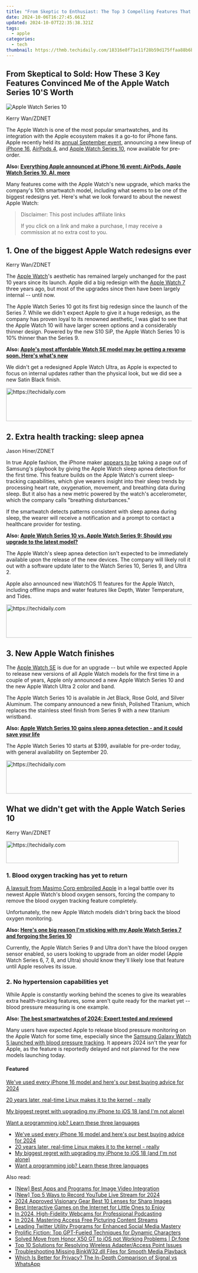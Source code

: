 ```yaml
---
title: "From Skeptic to Enthusiast: The Top 3 Compelling Features That Transformed My View on Apple Watch Series 10 | Analysis at ZDNET"
date: 2024-10-06T16:27:45.661Z
updated: 2024-10-07T22:35:38.321Z
tags:
  - apple
categories:
  - tech
thumbnail: https://thmb.techidaily.com/18316e8f71e11f28b59d175ffaa88b6b208294f15c9d92c3f00bf91d9310afa1.jpg
---
```


## From Skeptical to Sold: How These 3 Key Features Convinced Me of the Apple Watch Series 10'S Worth

![Apple Watch Series 10](https://www.zdnet.com/a/img/resize/dc91ab475c5353baf5d16233b095a2d198899ce2/2024/09/09/6c05f95e-f0cb-4a97-a0df-bf28a22da0ac/dsc02045.jpg?auto=webp&width=1280)

Kerry Wan/ZDNET

The Apple Watch is one of the most popular smartwatches, and its integration with the Apple ecosystem makes it a go-to for iPhone fans. Apple recently held its [annual September event](https://www.zdnet.com/article/what-to-expect-from-apples-iphone-16-its-glowtime-event-and-how-to-watch-the-livestream/), announcing a new lineup of [iPhone 16](https://apple.sjv.io/c/159047/435031/7613?&sharedid=zdnet&partnerpropertyid=1980086&u=https%3A%2F%2Fwww.apple.com%2Fshop%2Fbuy-iphone%2Fiphone-16&subId1=zd-%5F%5FCOM%5FCLICK%5FID%5F%5F-dtp), [AirPods 4](https://apple.sjv.io/c/159047/435031/7613?&sharedid=zdnet&partnerpropertyid=1980086&u=https%3A%2F%2Fwww.apple.com%2Fairpods-4%2F&subId1=zd-%5F%5FCOM%5FCLICK%5FID%5F%5F-dtp), and [Apple Watch Series 10](https://apple.sjv.io/c/159047/435031/7613?&sharedid=zdnet&partnerpropertyid=1980086&u=https%3A%2F%2Fwww.apple.com%2Fshop%2Fbuy-watch%2Fapple-watch&subId1=zd-%5F%5FCOM%5FCLICK%5FID%5F%5F-dtp), now available for pre-order.

**Also: [Everything Apple announced at iPhone 16 event: AirPods, Apple Watch Series 10, AI, more](https://www.zdnet.com/article/everything-apple-announced-at-iphone-16-event-airpods-apple-watch-series-10-ai-more/)**

Many features come with the Apple Watch's new upgrade, which marks the company's 10th smartwatch model, including what seems to be one of the biggest redesigns yet. Here's what we look forward to about the newest Apple Watch:

>  Disclaimer: This post includes affiliate links
>
>  If you click on a link and make a purchase, I may receive a commission at no extra cost to you.
>

## 1\. One of the biggest Apple Watch redesigns ever

Kerry Wan/ZDNET

The [Apple Watch](https://www.zdnet.com/article/best-apple-watch/)'s aesthetic has remained largely unchanged for the past 10 years since its launch. Apple did a big redesign with the [Apple Watch 7](https://www.zdnet.com/article/apple-watch-series-7-review/) three years ago, but most of the upgrades since then have been largely internal -- until now. 

The Apple Watch Series 10 got its first big redesign since the launch of the Series 7\. While we didn't expect Apple to give it a huge redesign, as the company has proven loyal to its renowned aesthetic, I was glad to see that the Apple Watch 10 will have larger screen options and a considerably thinner design. Powered by the new S10 SiP, the Apple Watch Series 10 is 10% thinner than the Series 9.

**Also: [Apple's most affordable Watch SE model may be getting a revamp soon. Here's what's new](https://www.zdnet.com/article/apples-most-affordable-watch-se-model-may-be-getting-a-revamp-soon-heres-whats-new/)**

We didn't get a redesigned Apple Watch Ultra, as Apple is expected to focus on internal updates rather than the physical look, but we did see a new Satin Black finish.

<!-- affiliate ads begin -->
<a href="https://appsumo.8odi.net/c/5597632/2049387/7443" target="_top" id="2049387">
  <img src="//a.impactradius-go.com/display-ad/7443-2049387" border="0" alt="https://techidaily.com" width="728" height="90"/>
</a>
<img height="0" width="0" src="https://appsumo.8odi.net/i/5597632/2049387/7443" style="position:absolute;visibility:hidden;" border="0" />
<!-- affiliate ads end -->

## 2\. Extra health tracking: sleep apnea

Jason Hiner/ZDNET

In true Apple fashion, the iPhone maker [appears to be](https://9to5mac.com/2024/09/06/sleep-apnea-apple-watch-series-10/) taking a page out of Samsung's playbook by giving the Apple Watch sleep apnea detection for the first time. This feature builds on the Apple Watch's current sleep-tracking capabilities, which give wearers insight into their sleep trends by processing heart rate, oxygenation, movement, and breathing data during sleep. But it also has a new metric powered by the watch's accelerometer, which the company calls "breathing disturbances."

If the smartwatch detects patterns consistent with sleep apnea during sleep, the wearer will receive a notification and a prompt to contact a healthcare provider for testing. 

**Also: [Apple Watch Series 10 vs. Apple Watch Series 9: Should you upgrade to the latest model?](https://www.zdnet.com/article/apple-watch-series-10-vs-apple-watch-series-9-should-you-upgrade-to-the-latest-model/)**

The Apple Watch's sleep apnea detection isn't expected to be immediately available upon the release of the new devices. The company will likely roll it out with a software update later to the Watch Series 10, Series 9, and Ultra 2.

Apple also announced new WatchOS 11 features for the Apple Watch, including offline maps and water features like Depth, Water Temperature, and Tides. 

<!-- affiliate ads begin -->
<a href="https://unicoeye.pxf.io/c/5597632/2134498/18498" target="_top" id="2134498">
  <img src="//a.impactradius-go.com/display-ad/18498-2134498" border="0" alt="https://techidaily.com" width="720" height="90"/>
</a>
<img height="0" width="0" src="https://unicoeye.pxf.io/i/5597632/2134498/18498" style="position:absolute;visibility:hidden;" border="0" />
<!-- affiliate ads end -->

## 3\. New Apple Watch finishes

The [Apple Watch SE](https://www.zdnet.com/article/the-apple-watch-se-2nd-gen-is-still-80-off-after-amazon-prime-day/) is due for an upgrade -- but while we expected Apple to release new versions of all Apple Watch models for the first time in a couple of years, Apple only announced a new Apple Watch Series 10 and the new Apple Watch Ultra 2 color and band. 

The Apple Watch Series 10 is available in Jet Black, Rose Gold, and Silver Aluminum. The company announced a new finish, Polished Titanium, which replaces the stainless steel finish from Series 9 with a new titanium wristband. 

**Also: [Apple Watch Series 10 gains sleep apnea detection - and it could save your life](https://www.zdnet.com/article/apple-watch-series-10-gains-sleep-apnea-detection-and-it-could-save-your-life/)**

The Apple Watch Series 10 starts at $399, available for pre-order today, with general availability on September 20\. 

<!-- affiliate ads begin -->
<a href="https://imp.i357552.net/c/5597632/977686/11832" target="_top" id="977686">
  <img src="//a.impactradius-go.com/display-ad/11832-977686" border="0" alt="https://techidaily.com" width="728" height="90"/>
</a>
<img height="0" width="0" src="https://imp.i357552.net/i/5597632/977686/11832" style="position:absolute;visibility:hidden;" border="0" />
<!-- affiliate ads end -->

## What we didn't get with the Apple Watch Series 10

Kerry Wan/ZDNET

<!-- affiliate ads begin -->
<a href="https://bluettius.sjv.io/c/5597632/2139122/17108" target="_top" id="2139122">
  <img src="//a.impactradius-go.com/display-ad/17108-2139122" border="0" alt="https://techidaily.com" width="468" height="60"/>
</a>
<img height="0" width="0" src="https://bluettius.sjv.io/i/5597632/2139122/17108" style="position:absolute;visibility:hidden;" border="0" />
<!-- affiliate ads end -->

### 1\. Blood oxygen tracking has yet to return

[A lawsuit from Masimo Corp embroiled Apple](https://www.reuters.com/legal/litigation/us-court-upholds-rulings-apple-masimo-smartwatch-patent-fight-2023-09-12/) in a legal battle over its newest Apple Watch's blood oxygen sensors, forcing the company to remove the blood oxygen tracking feature completely. 

Unfortunately, the new Apple Watch models didn't bring back the blood oxygen monitoring. 

**Also: [Here's one big reason I'm sticking with my Apple Watch Series 7 and forgoing the Series 10](https://www.zdnet.com/article/heres-one-big-reason-im-sticking-with-my-apple-watch-series-7-and-forgoing-the-series-10/)**

Currently, the Apple Watch Series 9 and Ultra don't have the blood oxygen sensor enabled, so users looking to upgrade from an older model (Apple Watch Series 6, 7, 8, and Ultra) should know they'll likely lose that feature until Apple resolves its issue.

### 2\. No hypertension capabilities yet

While Apple is constantly working behind the scenes to give its wearables extra health-tracking features, some aren't quite ready for the market yet -- blood pressure measuring is one example. 

**Also: [The best smartwatches of 2024: Expert tested and reviewed](https://www.zdnet.com/article/best-smartwatch/)**

Many users have expected Apple to release blood pressure monitoring on the Apple Watch for some time, especially since the [Samsung Galaxy Watch 5 launched with blood pressure tracking](https://www.zdnet.com/article/samsung-galaxy-watch-5-pro-review/). It appears 2024 isn't the year for Apple, as the feature is reportedly delayed and not planned for the new models launching today.

#### Featured

[We've used every iPhone 16 model and here's our best buying advice for 2024](https://www.zdnet.com/article/iphone-16-pro-max-buying-advice-2024/ "We've used every iPhone 16 model and here's our best buying advice for 2024")

[20 years later, real-time Linux makes it to the kernel - really](https://www.zdnet.com/article/20-years-later-real-time-linux-makes-it-to-the-kernel-really/ "20 years later, real-time Linux makes it to the kernel - really")

[My biggest regret with upgrading my iPhone to iOS 18 (and I'm not alone)](https://www.zdnet.com/article/my-biggest-regret-with-upgrading-my-iphone-to-ios-18-and-im-not-alone/ "My biggest regret with upgrading my iPhone to iOS 18 (and I'm not alone)")

[Want a programming job? Learn these three languages](https://www.zdnet.com/article/want-a-programming-job-learn-these-three-languages/ "Want a programming job? Learn these three languages")

* [We've used every iPhone 16 model and here's our best buying advice for 2024](https://www.zdnet.com/article/iphone-16-pro-max-buying-advice-2024/ "We've used every iPhone 16 model and here's our best buying advice for 2024")
* [20 years later, real-time Linux makes it to the kernel - really](https://www.zdnet.com/article/20-years-later-real-time-linux-makes-it-to-the-kernel-really/ "20 years later, real-time Linux makes it to the kernel - really")
* [My biggest regret with upgrading my iPhone to iOS 18 (and I'm not alone)](https://www.zdnet.com/article/my-biggest-regret-with-upgrading-my-iphone-to-ios-18-and-im-not-alone/ "My biggest regret with upgrading my iPhone to iOS 18 (and I'm not alone)")
* [Want a programming job? Learn these three languages](https://www.zdnet.com/article/want-a-programming-job-learn-these-three-languages/ "Want a programming job? Learn these three languages")

<ins class="adsbygoogle"
     style="display:block"
     data-ad-format="autorelaxed"
     data-ad-client="ca-pub-7571918770474297"
     data-ad-slot="1223367746"></ins>

<ins class="adsbygoogle"
     style="display:block"
     data-ad-client="ca-pub-7571918770474297"
     data-ad-slot="8358498916"
     data-ad-format="auto"
     data-full-width-responsive="true"></ins>

<span class="atpl-alsoreadstyle">Also read:</span>
<div><ul>
<li><a href="https://extra-hints.techidaily.com/new-best-apps-and-programs-for-image-video-integration/"><u>[New] Best Apps and Programs for Image Video Integration</u></a></li>
<li><a href="https://screen-recording.techidaily.com/new-top-5-ways-to-record-youtube-live-stream-for-2024/"><u>[New] Top 5 Ways to Record YouTube Live Stream for 2024</u></a></li>
<li><a href="https://article-tips.techidaily.com/2024-approved-visionary-gear-best-10-lenses-for-sharp-images/"><u>2024 Approved Visionary Gear Best 10 Lenses for Sharp Images</u></a></li>
<li><a href="https://tech-recovery.techidaily.com/best-interactive-games-on-the-internet-for-little-ones-to-enjoy/"><u>Best Interactive Games on the Internet for Little Ones to Enjoy</u></a></li>
<li><a href="https://some-techniques.techidaily.com/in-2024-high-fidelity-webcams-for-professional-podcasting/"><u>In 2024, High-Fidelity Webcams for Professional Podcasting</u></a></li>
<li><a href="https://extra-support.techidaily.com/in-2024-mastering-access-free-picturing-content-streams/"><u>In 2024, Mastering Access Free Picturing Content Streams</u></a></li>
<li><a href="https://tech-recovery.techidaily.com/leading-twitter-utility-programs-for-enhanced-social-media-mastery/"><u>Leading Twitter Utility Programs for Enhanced Social Media Mastery</u></a></li>
<li><a href="https://tech-hub.techidaily.com/prolific-fiction-top-gpt-fueled-techniques-for-dynamic-characters/"><u>Prolific Fiction: Top GPT-Fueled Techniques for Dynamic Characters</u></a></li>
<li><a href="https://android-transfer.techidaily.com/solved-move-from-honor-x50-gt-to-ios-not-working-problems-drfone-by-drfone-transfer-from-android-transfer-from-android/"><u>Solved Move from Honor X50 GT to iOS not Working Problems | Dr.fone</u></a></li>
<li><a href="https://tech-recovery.techidaily.com/top-10-solutions-for-resolving-wireless-adapteraccess-point-issues/"><u>Top 10 Solutions for Resolving Wireless Adapter/Access Point Issues</u></a></li>
<li><a href="https://tech-recovery.techidaily.com/troubleshooting-missing-binkw32dll-files-for-smooth-media-playback/"><u>Troubleshooting Missing BinkW32.dll Files for Smooth Media Playback</u></a></li>
<li><a href="https://tech-recovery.techidaily.com/which-is-better-for-privacy-the-in-depth-comparison-of-signal-vs-whatsapp/"><u>Which Is Better for Privacy? The In-Depth Comparison of Signal vs WhatsApp</u></a></li>
</ul></div>

